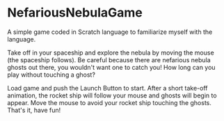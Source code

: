 # NefariousNebulaGame
A simple game coded in Scratch language to familiarize myself with the language.

Take off in your spaceship and explore the nebula by moving the mouse (the spaceship follows). Be careful because there are nefarious nebula ghosts out there, you wouldn't want one to catch you! How long can you play without touching a ghost?

Load game and push the Launch Button to start.
After a short take-off animation, the rocket ship will follow your mouse and ghosts will begin to appear.
Move the mouse to avoid your rocket ship touching the ghosts.
That's it, have fun!
